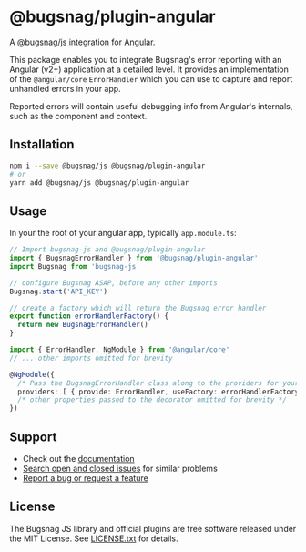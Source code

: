# @bugsnag/plugin-angular

A [@bugsnag/js](https://github.com/bugsnag/bugsnag-js) integration for [Angular](https://angular.io/).

This package enables you to integrate Bugsnag's error reporting with an Angular (v2+) application at a detailed level. It provides an implementation of the `@angular/core` `ErrorHandler` which you can use to capture and report unhandled errors in your app.

Reported errors will contain useful debugging info from Angular's internals, such as the component and context.

## Installation

```sh
npm i --save @bugsnag/js @bugsnag/plugin-angular
# or
yarn add @bugsnag/js @bugsnag/plugin-angular
```

## Usage

In your the root of your angular app, typically `app.module.ts`:

```typescript
// Import bugsnag-js and @bugsnag/plugin-angular
import { BugsnagErrorHandler } from '@bugsnag/plugin-angular'
import Bugsnag from 'bugsnag-js'

// configure Bugsnag ASAP, before any other imports
Bugsnag.start('API_KEY')

// create a factory which will return the Bugsnag error handler
export function errorHandlerFactory() {
  return new BugsnagErrorHandler()
}

import { ErrorHandler, NgModule } from '@angular/core'
// ... other imports omitted for brevity

@NgModule({
  /* Pass the BugsnagErrorHandler class along to the providers for your module */
  providers: [ { provide: ErrorHandler, useFactory: errorHandlerFactory } ]
  /* other properties passed to the decorator omitted for brevity */
})
```

## Support

* Check out the [documentation](https://docs.bugsnag.com/platforms/browsers/)
* [Search open and closed issues](https://github.com/bugsnag/bugsnag-js/issues?q=is%3Aissue) for similar problems
* [Report a bug or request a feature](https://github.com/bugsnag/bugsnag-js/issues/new)

## License

The Bugsnag JS library and official plugins are free software released under the MIT License. See [LICENSE.txt](LICENSE.txt) for details.
